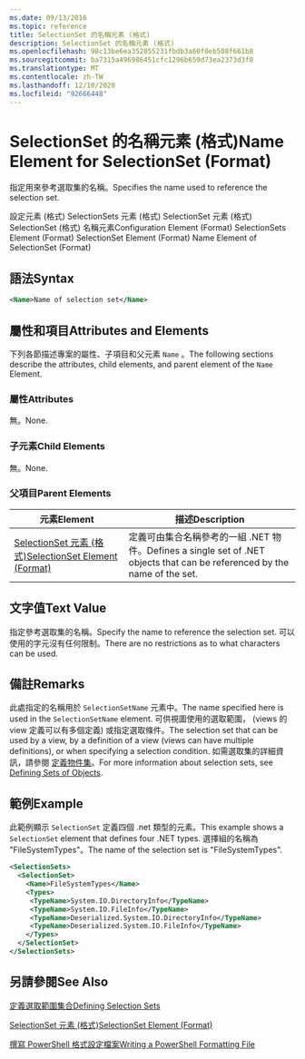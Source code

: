 ```yaml
---
ms.date: 09/13/2016
ms.topic: reference
title: SelectionSet 的名稱元素 (格式)
description: SelectionSet 的名稱元素 (格式)
ms.openlocfilehash: 98c13be6ea352055231fbdb3a60f0eb508f661b8
ms.sourcegitcommit: ba7315a496986451cfc1296b659d73ea2373d3f0
ms.translationtype: MT
ms.contentlocale: zh-TW
ms.lasthandoff: 12/10/2020
ms.locfileid: "92666448"
---
```

# <a name="name-element-for-selectionset-format"></a><span data-ttu-id="7f437-103">SelectionSet 的名稱元素 (格式)</span><span class="sxs-lookup"><span data-stu-id="7f437-103">Name Element for SelectionSet (Format)</span></span>

<span data-ttu-id="7f437-104">指定用來參考選取集的名稱。</span><span class="sxs-lookup"><span data-stu-id="7f437-104">Specifies the name used to reference the selection set.</span></span>

<span data-ttu-id="7f437-105">設定元素 (格式) SelectionSets 元素 (格式) SelectionSet 元素 (格式) SelectionSet (格式) 名稱元素</span><span class="sxs-lookup"><span data-stu-id="7f437-105">Configuration Element (Format) SelectionSets Element (Format) SelectionSet Element (Format) Name Element of SelectionSet (Format)</span></span>

## <a name="syntax"></a><span data-ttu-id="7f437-106">語法</span><span class="sxs-lookup"><span data-stu-id="7f437-106">Syntax</span></span>

```xml
<Name>Name of selection set</Name>
```

## <a name="attributes-and-elements"></a><span data-ttu-id="7f437-107">屬性和項目</span><span class="sxs-lookup"><span data-stu-id="7f437-107">Attributes and Elements</span></span>

<span data-ttu-id="7f437-108">下列各節描述專案的屬性、子項目和父元素 `Name` 。</span><span class="sxs-lookup"><span data-stu-id="7f437-108">The following sections describe the attributes, child elements, and parent element of the `Name` Element.</span></span>

### <a name="attributes"></a><span data-ttu-id="7f437-109">屬性</span><span class="sxs-lookup"><span data-stu-id="7f437-109">Attributes</span></span>

<span data-ttu-id="7f437-110">無。</span><span class="sxs-lookup"><span data-stu-id="7f437-110">None.</span></span>

### <a name="child-elements"></a><span data-ttu-id="7f437-111">子元素</span><span class="sxs-lookup"><span data-stu-id="7f437-111">Child Elements</span></span>

<span data-ttu-id="7f437-112">無。</span><span class="sxs-lookup"><span data-stu-id="7f437-112">None.</span></span>

### <a name="parent-elements"></a><span data-ttu-id="7f437-113">父項目</span><span class="sxs-lookup"><span data-stu-id="7f437-113">Parent Elements</span></span>

|<span data-ttu-id="7f437-114">元素</span><span class="sxs-lookup"><span data-stu-id="7f437-114">Element</span></span>|<span data-ttu-id="7f437-115">描述</span><span class="sxs-lookup"><span data-stu-id="7f437-115">Description</span></span>|
|-------------|-----------------|
|[<span data-ttu-id="7f437-116">SelectionSet 元素 (格式)</span><span class="sxs-lookup"><span data-stu-id="7f437-116">SelectionSet Element (Format)</span></span>](./selectionset-element-format.md)|<span data-ttu-id="7f437-117">定義可由集合名稱參考的一組 .NET 物件。</span><span class="sxs-lookup"><span data-stu-id="7f437-117">Defines a single set of .NET objects that can be referenced by the name of the set.</span></span>|

## <a name="text-value"></a><span data-ttu-id="7f437-118">文字值</span><span class="sxs-lookup"><span data-stu-id="7f437-118">Text Value</span></span>

<span data-ttu-id="7f437-119">指定參考選取集的名稱。</span><span class="sxs-lookup"><span data-stu-id="7f437-119">Specify the name to reference the selection set.</span></span> <span data-ttu-id="7f437-120">可以使用的字元沒有任何限制。</span><span class="sxs-lookup"><span data-stu-id="7f437-120">There are no restrictions as to what characters can be used.</span></span>

## <a name="remarks"></a><span data-ttu-id="7f437-121">備註</span><span class="sxs-lookup"><span data-stu-id="7f437-121">Remarks</span></span>

<span data-ttu-id="7f437-122">此處指定的名稱用於 `SelectionSetName` 元素中。</span><span class="sxs-lookup"><span data-stu-id="7f437-122">The name specified here is used in the `SelectionSetName` element.</span></span> <span data-ttu-id="7f437-123">可供視圖使用的選取範圍， (views 的 view 定義可以有多個定義) 或指定選取條件。</span><span class="sxs-lookup"><span data-stu-id="7f437-123">The selection set that can be used by a view, by a definition of a view (views can have multiple definitions), or when specifying a selection condition.</span></span> <span data-ttu-id="7f437-124">如需選取集的詳細資訊，請參閱 [定義物件集](./defining-selection-sets.md)。</span><span class="sxs-lookup"><span data-stu-id="7f437-124">For more information about selection sets, see [Defining Sets of Objects](./defining-selection-sets.md).</span></span>

## <a name="example"></a><span data-ttu-id="7f437-125">範例</span><span class="sxs-lookup"><span data-stu-id="7f437-125">Example</span></span>

<span data-ttu-id="7f437-126">此範例顯示 `SelectionSet` 定義四個 .net 類型的元素。</span><span class="sxs-lookup"><span data-stu-id="7f437-126">This example shows a `SelectionSet` element that defines four .NET types.</span></span> <span data-ttu-id="7f437-127">選擇組的名稱為 "FileSystemTypes"。</span><span class="sxs-lookup"><span data-stu-id="7f437-127">The name of the selection set is "FileSystemTypes".</span></span>

```xml
<SelectionSets>
  <SelectionSet>
    <Name>FileSystemTypes</Name>
    <Types>
     <TypeName>System.IO.DirectoryInfo</TypeName>
     <TypeName>System.IO.FileInfo</TypeName>
     <TypeName>Deserialized.System.IO.DirectoryInfo</TypeName>
     <TypeName>Deserialized.System.IO.FileInfo</TypeName>
    </Types>
  </SelectionSet>
</SelectionSets>
```

## <a name="see-also"></a><span data-ttu-id="7f437-128">另請參閱</span><span class="sxs-lookup"><span data-stu-id="7f437-128">See Also</span></span>

[<span data-ttu-id="7f437-129">定義選取範圍集合</span><span class="sxs-lookup"><span data-stu-id="7f437-129">Defining Selection Sets</span></span>](./defining-selection-sets.md)

[<span data-ttu-id="7f437-130">SelectionSet 元素 (格式)</span><span class="sxs-lookup"><span data-stu-id="7f437-130">SelectionSet Element (Format)</span></span>](./selectionset-element-format.md)

[<span data-ttu-id="7f437-131">撰寫 PowerShell 格式設定檔案</span><span class="sxs-lookup"><span data-stu-id="7f437-131">Writing a PowerShell Formatting File</span></span>](./writing-a-powershell-formatting-file.md)
